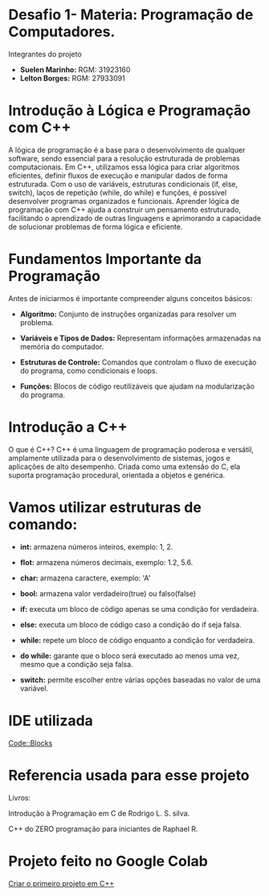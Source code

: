 # Desafio 1- Materia: Programação de Computadores.
Integrantes do projeto
- **Suelen Marinho:** RGM: 31923160
- **Lelton Borges:** RGM: 27933091
# Introdução à Lógica e Programação com C++
  A lógica de programação é a base para o desenvolvimento de qualquer software, sendo essencial para a resolução estruturada de problemas computacionais.
  Em C++, utilizamos essa lógica para criar algoritmos eficientes, definir fluxos de execução e manipular dados de forma estruturada. Com o uso de variáveis,
  estruturas condicionais (if, else, switch), laços de repetição (while, do while) e funções, é possível desenvolver programas organizados e funcionais. 
  Aprender lógica de programação com C++ ajuda a construir  um pensamento estruturado, facilitando o aprendizado de outras linguagens e aprimorando a capacidade de 
  solucionar problemas de forma lógica e eficiente.

# Fundamentos Importante da Programação
Antes de iniciarmos é importante compreender alguns conceitos básicos:
- **Algoritmo:** Conjunto de instruções organizadas para resolver um problema.

- **Variáveis e Tipos de Dados:** Representam informações armazenadas na memória do computador.

- **Estruturas de Controle:** Comandos que controlam o fluxo de execução do programa, como condicionais e loops.

- **Funções:** Blocos de código reutilizáveis que ajudam na modularização do programa.

# Introdução a C++
O que é C++?
C++ é uma linguagem de programação poderosa e versátil, amplamente utilizada para o desenvolvimento de sistemas, jogos e aplicações de alto desempenho.
Criada como uma extensão do C, ela suporta programação procedural, orientada a objetos e genérica. 

# Vamos utilizar estruturas de comando:
- **int:** armazena números inteiros, exemplo: 1, 2.

- **flot:** armazena números decimais, exemplo: 1.2, 5.6.

- **char:** armazena caractere, exemplo: 'A'

- **bool:** armazena valor verdadeiro(true) ou falso(false)

- **if:** executa um bloco de código apenas se uma condição for verdadeira.

- **else:** executa um bloco de código caso a condição do if seja falsa.

- **while:** repete um bloco de código enquanto a condição for verdadeira.

- **do while:** garante que o bloco será executado ao menos uma vez, mesmo que a condição seja falsa.

- **switch:** permite escolher entre várias opções baseadas no valor de uma variável.

# IDE utilizada
[Code::Blocks](https://www.codeblocks.org/downloads/binaries/)

# Referencia usada para esse projeto
Livros:

Introdução à Programação em C de Rodrigo L. S. silva.

C++ do ZERO programação para iniciantes de Raphael R.

# Projeto feito no Google Colab
[Criar o primeiro projeto em C++](https://colab.research.google.com/drive/1EZIrX12N9jOtQ9pypGDmQdv89kYahz7z#scrollTo=3D94Xm6k42Lq)
